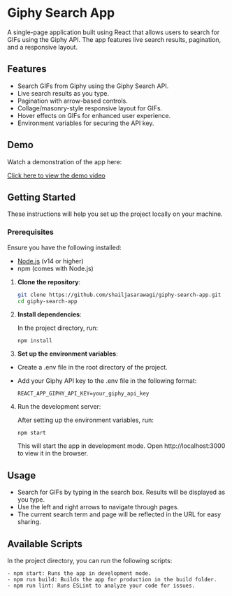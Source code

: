 # Giphy Search App

A single-page application built using React that allows users to search for GIFs using the Giphy API. The app features live search results, pagination, and a responsive layout.

## Features

- Search GIFs from Giphy using the Giphy Search API.
- Live search results as you type.
- Pagination with arrow-based controls.
- Collage/masonry-style responsive layout for GIFs.
- Hover effects on GIFs for enhanced user experience.
- Environment variables for securing the API key.

## Demo

Watch a demonstration of the app here:

[Click here to view the demo video](./video/demo.mp4)

## Getting Started

These instructions will help you set up the project locally on your machine.

### Prerequisites

Ensure you have the following installed:

- [Node.js](https://nodejs.org/) (v14 or higher)
- npm (comes with Node.js)

1. **Clone the repository**:

   ```bash
   git clone https://github.com/shailjasarawagi/giphy-search-app.git
   cd giphy-search-app
   ```

2. **Install dependencies**:

   In the project directory, run:

   ```
   npm install
   ```

3. **Set up the environment variables**:

- Create a .env file in the root directory of the project.

- Add your Giphy API key to the .env file in the following format:

  ```
  REACT_APP_GIPHY_API_KEY=your_giphy_api_key
  ```

4. Run the development server:

   After setting up the environment variables, run:

   ```
   npm start
   ```

   This will start the app in development mode. Open http://localhost:3000 to view it in the browser.

## Usage

- Search for GIFs by typing in the search box. Results will be displayed as you type.
- Use the left and right arrows to navigate through pages.
- The current search term and page will be reflected in the URL for easy sharing.

## Available Scripts

In the project directory, you can run the following scripts:

    - npm start: Runs the app in development mode.
    - npm run build: Builds the app for production in the build folder.
    - npm run lint: Runs ESLint to analyze your code for issues.
